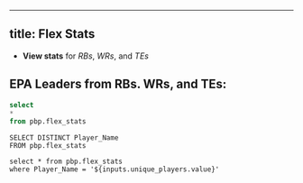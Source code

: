 
---
title: Flex Stats
---


- **View stats** for _RBs_, _WRs_, and _TEs_


## EPA Leaders from RBs. WRs, and TEs:

```sql flex_data
select 
* 
from pbp.flex_stats
```

<DataTable data={flex_data} />


```unique_players
SELECT DISTINCT Player_Name
FROM pbp.flex_stats
```


<Dropdown
    name=unique_players
    data={unique_players}
    value=Player_Name
    title="Select a Player" 
    defaultValue="Jaylen Waddle"
/>

```indy_player_stats
select * from pbp.flex_stats
where Player_Name = '${inputs.unique_players.value}'
```

<BigValue 
  data={indy_player_stats} 
  value=Total_EPA
  title="Total Expected Points Added (EPA)"
/>

<BigValue 
  data={indy_player_stats} 
  value=Total_Yards
  title="Total Yards"
/>

<BigValue 
  data={indy_player_stats} 
  value=Total_Pass_Targets
  title="Total Pass Targets"
/>

<BigValue 
  data={indy_player_stats} 
  value=Total_Catches
  title="Total Catches"
/>

<BigValue 
  data={indy_player_stats} 
  value=Total_Receiving_Yards
  title="Total Receiving Yards"
/>

<BigValue 
  data={indy_player_stats} 
  value=Total_Rush_Attempts
  title="Total Rush Attempts"
/>

<BigValue 
  data={indy_player_stats} 
  value=Total_Rushing_Yards
  title="Total Rushing Yards"
/>


<BigValue 
  data={indy_player_stats} 
  value=Total_First_Downs_Rush
  title="Total First Downs (Rush)"
/>

<BigValue 
  data={indy_player_stats} 
  value=Total_First_Downs_Pass
  title="Total First Downs (Pass)"
/>

<BigValue 
  data={indy_player_stats} 
  value=Total_Third_Down_Conversions
  title="Total Third Down Conversions"
/>

<BigValue 
  data={indy_player_stats} 
  value=Total_Fourth_Down_Conversions
  title="Total Fourth Down Conversions"
/>

<BigValue 
  data={indy_player_stats} 
  value=First_Down_Rush_Rate
  fmt=pct1
  title="First Down Rush Rate"
/>

<BigValue 
  data={indy_player_stats} 
  value=First_Down_Pass_Rate
  fmt=pct1
  title="First Down Pass Rate"
/>

<BigValue 
  data={indy_player_stats} 
  value=Catch_Rate
  fmt=pct1
  title="Catch Rate"
/>

<BigValue 
  data={indy_player_stats} 
  value=Average_Rushing_Yards_Per_Attempt
  title="Average Rushing Yards Per Attempt"
/>

<BigValue 
  data={indy_player_stats} 
  value=Average_Receiving_Yards_Per_Target
  title="Average Receiving Yards Per Target"
/>

